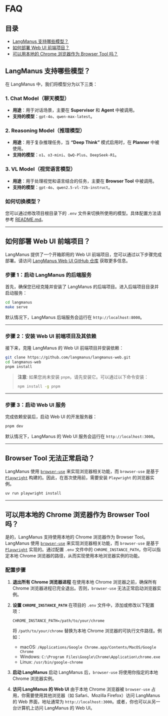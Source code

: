 # FAQ

## 目录

- [LangManus 支持哪些模型？](#langmanus-支持哪些模型)
- [如何部署 Web UI 前端项目？](#如何部署-web-ui-前端项目)
- [可以用本地的 Chrome 浏览器作为 Browser Tool 吗？](#可以用本地的-chrome-浏览器作为-browser-tool-吗)

## LangManus 支持哪些模型？

在 LangManus 中，我们将模型分为以下三类：

### 1. **Chat Model**（聊天模型）
- **用途**：用于对话场景，主要在 **Supervisor** 和 **Agent** 中被调用。
- **支持的模型**：`gpt-4o`、`qwen-max-latest`。

### 2. **Reasoning Model**（推理模型）
- **用途**：用于复杂推理任务，当 **“Deep Think”** 模式启用时，在 **Planner** 中被使用。
- **支持的模型**：`o1`、`o3-mini`、`QwQ-Plus`、`DeepSeek-R1`。

### 3. **VL Model**（视觉语言模型）
- **用途**：用于处理视觉和语言结合的任务，主要在 **Browser Tool** 中被调用。
- **支持的模型**：`gpt-4o`、`qwen2.5-vl-72b-instruct`。

### 如何切换模型？

您可以通过修改项目根目录下的 `.env` 文件来切换所使用的模型。具体配置方法请参考 [README.md](https://github.com/langmanus/langmanus/blob/main/README.md)。

---

## 如何部署 Web UI 前端项目？

LangManus 提供了一个开箱即用的 Web UI 前端项目，您可以通过以下步骤完成部署。请访问 [LangManus Web UI GitHub 仓库](https://github.com/langmanus/langmanus-web) 获取更多信息。

### 步骤 1：启动 LangManus 的后端服务

首先，确保您已经克隆并安装了 LangManus 的后端项目。进入后端项目目录并启动服务：

```bash
cd langmanus
make serve
```

默认情况下，LangManus 后端服务会运行在 `http://localhost:8000`。

---

### 步骤 2：安装 Web UI 前端项目及其依赖

接下来，克隆 LangManus 的 Web UI 前端项目并安装依赖：

```bash
git clone https://github.com/langmanus/langmanus-web.git
cd langmanus-web
pnpm install
```

> **注意**: 如果您尚未安装 `pnpm`，请先安装它。可以通过以下命令安装：
> ```bash
> npm install -g pnpm
> ```

---

### 步骤 3：启动 Web UI 服务

完成依赖安装后，启动 Web UI 的开发服务器：

```bash
pnpm dev
```

默认情况下，LangManus 的 Web UI 服务会运行在 `http://localhost:3000`。

---

## Browser Tool 无法正常启动？

LangManus 使用 [`browser-use`](https://github.com/browser-use/browser-use) 来实现浏览器相关功能，而 `browser-use` 是基于 [`Playwright`](https://playwright.dev/python) 构建的。因此，在首次使用前，需要安装 `Playwright` 的浏览器实例。

```bash
uv run playwright install
```

---

## 可以用本地的 Chrome 浏览器作为 Browser Tool 吗？

是的，LangManus 支持使用本地的 Chrome 浏览器作为 Browser Tool。LangManus 使用 [`browser-use`](https://github.com/browser-use/browser-use) 来实现浏览器相关功能，而 `browser-use` 是基于 [`Playwright`](https://playwright.dev/python) 实现的。通过配置 `.env` 文件中的 `CHROME_INSTANCE_PATH`，你可以指定本地 Chrome 浏览器的路径，从而实现使用本地浏览器实例的功能。

### 配置步骤

1. **退出所有 Chrome 浏览器进程**
   在使用本地 Chrome 浏览器之前，确保所有 Chrome 浏览器进程已完全退出。否则，`browser-use` 无法正常启动浏览器实例。

2. **设置 `CHROME_INSTANCE_PATH`**
   在项目的 `.env` 文件中，添加或修改以下配置项：
   ```plaintext
   CHROME_INSTANCE_PATH=/path/to/your/chrome
   ```
   将 `/path/to/your/chrome` 替换为本地 Chrome 浏览器的可执行文件路径。例如：
   - macOS: `/Applications/Google Chrome.app/Contents/MacOS/Google Chrome`
   - Windows: `C:\Program Files\Google\Chrome\Application\chrome.exe`
   - Linux: `/usr/bin/google-chrome`

3. **启动 LangManus**
   启动 LangManus 后，`browser-use` 将使用你指定的本地 Chrome 浏览器实例。

4. **访问 LangManus 的 Web UI**
   由于本地 Chrome 浏览器被 `browser-use` 占用，你需要使用其他浏览器（如 Safari、Mozilla Firefox）访问 LangManus 的 Web 界面，地址通常为 `http://localhost:3000`。或者，你也可以从另一台计算机上访问 LangManus 的 Web UI。
